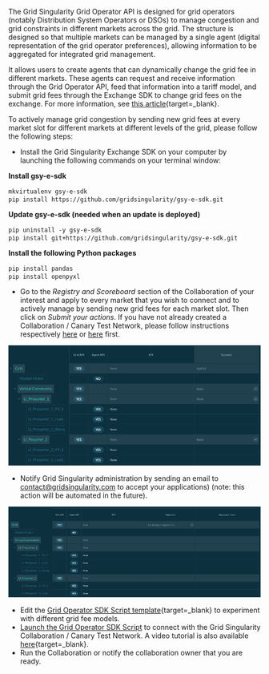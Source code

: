 The Grid Singularity Grid Operator API is designed for grid operators (notably Distribution System Operators or DSOs) to manage congestion and grid constraints in different markets across the grid. The structure is designed so that multiple markets can be managed by a single agent (digital representation of the grid operator preferences), allowing information to be aggregated for integrated grid management.

It allows users to create agents that can dynamically change the grid fee in different markets. These agents can request and receive information through the Grid Operator API, feed that information into a tariff model, and submit grid fees through the Exchange SDK to change grid fees on the exchange.  For more information, see [this article](https://gridsingularity.medium.com/energy-singularity-challenge-2020-testing-novel-grid-fee-models-and-intelligent-peer-to-peer-6a0d715a9063){target=_blank}.

To actively manage grid congestion by sending new grid fees at every market slot for different markets at different levels of the grid, please follow the following steps:

* Install the Grid Singularity Exchange SDK on your computer by launching the following commands on your terminal window:

**Install gsy-e-sdk**

```
mkvirtualenv gsy-e-sdk
pip install https://github.com/gridsingularity/gsy-e-sdk.git
```
**Update gsy-e-sdk (needed when an update is deployed)**
```
pip uninstall -y gsy-e-sdk
pip install git+https://github.com/gridsingularity/gsy-e-sdk.git
```

**Install the following Python packages**
```
pip install pandas
pip install openpyxl
```

* Go to the *Registry and Scoreboard* section of the Collaboration of your interest and apply to every market that you wish to connect and to actively manage by sending new grid fees for each market slot. Then click on *Submit your actions*. If you have not already created a Collaboration / Canary Test Network, please follow instructions respectively [here](collaboration.md) or [here](connect-ctn.md) first.

![alt_text](img/implement-grid-fees-1.png)

* Notify Grid Singularity administration by sending an email to [contact@gridsingularity.com](mailto:contact@gridsingularity.com) to accept your applications) (note: this action will be automated in the future).

![alt_text](img/implement-grid-fees-2.png)

* Edit the [Grid Operator SDK Script template](https://github.com/gridsingularity/gsy-e-sdk/blob/master/gsy_e_sdk/setups/grid_operator_api_template.py){target=_blank} to experiment with different grid fee models.
* [Launch the Grid Operator SDK Script](registration-grid-operator-api-user-interface.md) to connect with the Grid Singularity Collaboration / Canary Test Network. A video tutorial is also available [here](https://www.youtube.com/watch?v=LoYoyIy-C7M){target=_blank}.
* Run the Collaboration or notify the collaboration owner that you are ready.
